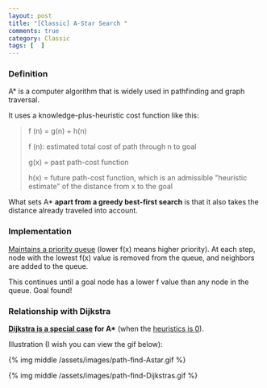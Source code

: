 ```yaml
---
layout: post
title: "[Classic] A-Star Search "
comments: true
category: Classic
tags: [  ]
---
```


### Definition

A* is a computer algorithm that is widely used in pathfinding and graph traversal. 

It uses a knowledge-plus-heuristic cost function like this: 

> f (n) = g(n) + h(n)
>
> f (n): estimated total cost of path through n to goal
>
> g(x) = past path-cost function
>
> h(x) = future path-cost function, which is an admissible "heuristic estimate" of the distance from x to the goal

What sets A* __apart from a greedy best-first search__ is that it also takes the distance already traveled into account.

### Implementation

[Maintains a priority queue](http://en.wikipedia.org/wiki/A*_search_algorithm#Process) (lower f(x) means higher priority). At each step, node with the lowest f(x) value is removed from the queue, and neighbors are added to the queue. 

This continues until a goal node has a lower f value than any node in the queue. Goal found! 

### Relationship with Dijkstra

__[Dijkstra is a special case](http://stackoverflow.com/a/1332478) for A*__ (when the [heuristics is 0](http://en.wikipedia.org/wiki/Dijkstra%27s_algorithm#Algorithm)).

Illustration (I wish you can view the gif below):

{% img middle /assets/images/path-find-Astar.gif %}

{% img middle /assets/images/path-find-Dijkstras.gif %}
